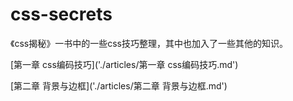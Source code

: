 # css-secrets
《css揭秘》一书中的一些css技巧整理，其中也加入了一些其他的知识。

[第一章  css编码技巧]('./articles/第一章  css编码技巧.md')

[第二章  背景与边框]('./articles/第二章  背景与边框.md')

